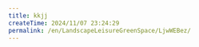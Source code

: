 ```yaml
---
title: kkjj
createTime: 2024/11/07 23:24:29
permalink: /en/LandscapeLeisureGreenSpace/LjwWEBez/
---
```

